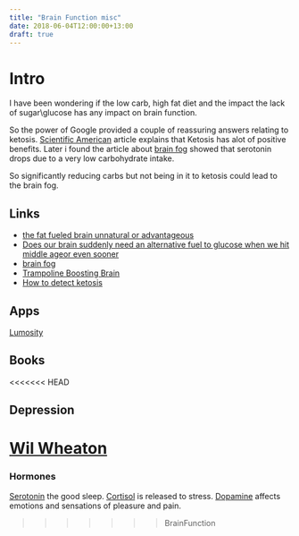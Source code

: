 ```yaml
---
title: "Brain Function misc"
date: 2018-06-04T12:00:00+13:00
draft: true
---
```

# Intro
I have been wondering if the low carb, high fat diet and the impact the lack of sugar\glucose has any impact on brain function.  

So the power of Google provided a couple of reassuring answers relating to ketosis.  [Scientific American](https://blogs.scientificamerican.com/mind-guest-blog/the-fat-fueled-brain-unnatural-or-advantageous/) article explains that Ketosis has alot of positive benefits.   Later i found the article about [brain fog](https://draxe.com/brain-fog/) showed that serotonin drops due to a very low carbohydrate intake.

So significantly reducing carbs but not being in it to ketosis could lead to the brain fog. 


## Links
+ [the fat fueled brain unnatural or advantageous](https://blogs.scientificamerican.com/mind-guest-blog/the-fat-fueled-brain-unnatural-or-advantageous/)
+ [Does our brain suddenly need an alternative fuel to glucose when we hit middle ageor even sooner](https://www.mithustoroni.com/single-post/2015/08/18/Does-our-brain-suddenly-need-an-alternative-fuel-to-glucose-when-we-hit-middle-ageor-even-sooner)
+ [brain fog](https://draxe.com/brain-fog/)
+ [Trampoline Boosting Brain](https://www.airriderz.com/mississauga/blog/4-brain-boosting-benefits-of-trampoline-jumping/)
+ [How to detect ketosis](https://8fit.com/nutrition/how-to-detect-ketosis/)

## Apps
[Lumosity](https://www.lumosity.com/)

## Books

<<<<<<< HEAD

## Depression
[Wil Wheaton](https://medium.com/@wilw/my-name-is-wil-wheaton-i-live-with-chronic-depression-and-generalized-anxiety-i-am-not-ashamed-8f693f9c0af1)
=======
### Hormones
[Serotonin](https://en.wikipedia.org/wiki/Serotonin) the good sleep. 
[Cortisol](https://en.wikipedia.org/wiki/Cortisol) is released to stress.
[Dopamine](https://en.wikipedia.org/wiki/Dopamine) affects emotions and sensations of pleasure and pain.
>>>>>>> BrainFunction
